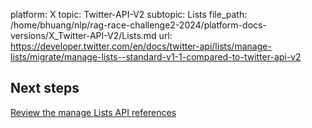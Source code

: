 platform: X
topic: Twitter-API-V2
subtopic: Lists
file_path: /home/bhuang/nlp/rag-race-challenge2-2024/platform-docs-versions/X_Twitter-API-V2/Lists.md
url: https://developer.twitter.com/en/docs/twitter-api/lists/manage-lists/migrate/manage-lists--standard-v1-1-compared-to-twitter-api-v2

## Next steps

[Review the manage Lists API references](https://developer.twitter.com/en/docs/twitter-api/lists/manage-lists/api-reference "Review the manage Lists  API references")